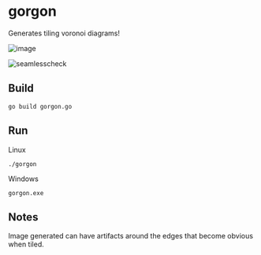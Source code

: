 # gorgon
Generates tiling voronoi diagrams!

![image](https://github.com/nicholasleexyz/gorgon/assets/129869926/f3f1c599-45b2-4050-a0ec-d5d478ccd24f)

![seamlesscheck](https://github.com/nicholasleexyz/gorgon/assets/129869926/e144b3ba-8bfe-4792-a354-52b1c8198492)

## Build

```
go build gorgon.go
```

## Run

Linux

```
./gorgon
```

Windows

```
gorgon.exe
```
## Notes

Image generated can have artifacts around the edges that become obvious when tiled.
